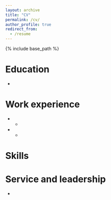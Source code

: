 ```yaml
---
layout: archive
title: "CV"
permalink: /cv/
author_profile: true
redirect_from:
  - /resume
---
```


{% include base_path %}

Education
======
* 

Work experience
======
* 
  * 

* 
  * 
  
Skills
======

  
Service and leadership
======
* 
